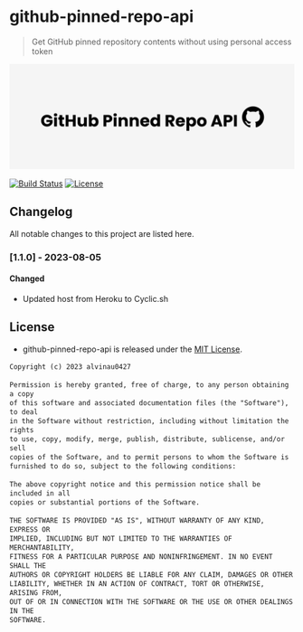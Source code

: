 # github-pinned-repo-api
> Get GitHub pinned repository contents without using personal access token

![Banner](github/img/img_banner.png)

[![Build Status](https://travis-ci.com/alvinau0427/github-pinned-repo-api.svg?branch=master)](https://travis-ci.org/alvinau0427/github-pinned-repo-api)
[![License](https://img.shields.io/badge/License-MIT-blue.svg)](LICENSE)

## Changelog
All notable changes to this project are listed here.
### [1.1.0] - 2023-08-05
#### Changed
- Updated host from Heroku to Cyclic.sh

## License
- github-pinned-repo-api is released under the [MIT License](https://opensource.org/licenses/MIT).
```
Copyright (c) 2023 alvinau0427

Permission is hereby granted, free of charge, to any person obtaining a copy
of this software and associated documentation files (the "Software"), to deal
in the Software without restriction, including without limitation the rights
to use, copy, modify, merge, publish, distribute, sublicense, and/or sell
copies of the Software, and to permit persons to whom the Software is
furnished to do so, subject to the following conditions:

The above copyright notice and this permission notice shall be included in all
copies or substantial portions of the Software.

THE SOFTWARE IS PROVIDED "AS IS", WITHOUT WARRANTY OF ANY KIND, EXPRESS OR
IMPLIED, INCLUDING BUT NOT LIMITED TO THE WARRANTIES OF MERCHANTABILITY,
FITNESS FOR A PARTICULAR PURPOSE AND NONINFRINGEMENT. IN NO EVENT SHALL THE
AUTHORS OR COPYRIGHT HOLDERS BE LIABLE FOR ANY CLAIM, DAMAGES OR OTHER
LIABILITY, WHETHER IN AN ACTION OF CONTRACT, TORT OR OTHERWISE, ARISING FROM,
OUT OF OR IN CONNECTION WITH THE SOFTWARE OR THE USE OR OTHER DEALINGS IN THE
SOFTWARE.
```
